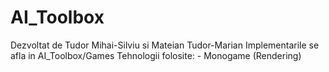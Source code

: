 # AI_Toolbox
Dezvoltat de Tudor Mihai-Silviu si Mateian Tudor-Marian
Implementarile se afla in AI_Toolbox/Games
Tehnologii folosite: - Monogame (Rendering)
